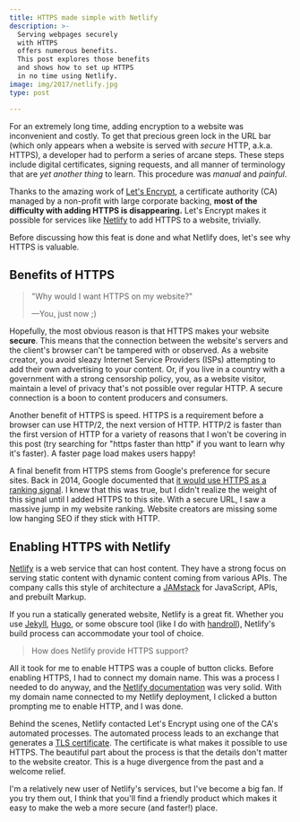 ```yaml
---
title: HTTPS made simple with Netlify
description: >-
  Serving webpages securely
  with HTTPS
  offers numerous benefits.
  This post explores those benefits
  and shows how to set up HTTPS
  in no time using Netlify.
image: img/2017/netlify.jpg
type: post

---
```


For an extremely long time,
adding encryption to a website
was inconvenient
and costly.
To get that precious green lock
in the URL bar
(which only appears when a website is served
with *secure* HTTP, a.k.a. HTTPS),
a developer had to perform
a series
of arcane steps.
These steps include
digital certificates,
signing requests,
and all manner
of terminology
that are *yet another thing*
to learn.
This procedure was *manual*
and *painful*.

Thanks to the amazing work
of [Let's Encrypt](https://letsencrypt.org/),
a certificate authority (CA)
managed by a non-profit
with large corporate backing,
**most of the difficulty
with adding HTTPS
is disappearing.**
Let's Encrypt makes it possible
for services
like [Netlify](https://www.netlify.com/)
to add HTTPS
to a website,
trivially.

Before discussing how this feat is done
and what Netlify does,
let's see why HTTPS is valuable.

## Benefits of HTTPS

> "Why would I want HTTPS on my website?"
>
> &mdash;You, just now ;)

Hopefully,
the most obvious reason is that HTTPS makes your website **secure**.
This means that the connection
between the website's servers
and the client's browser can't be tampered with or observed.
As a website creator,
you avoid sleazy Internet Service Providers (ISPs)
attempting to add their own advertising
to your content.
Or,
if you live in a country
with a government
with a strong censorship policy,
you, as a website visitor,
maintain a level
of privacy that's not possible over regular HTTP.
A secure connection is a boon
to content producers and consumers.

Another benefit of HTTPS is speed.
HTTPS is a requirement
before a browser can use HTTP/2,
the next version of HTTP.
HTTP/2 is faster than the first version
of HTTP
for a variety of reasons
that I won't be covering
in this post
(try searching for "https faster than http"
if you want to learn why it's faster).
A faster page load makes users happy!

A final benefit
from HTTPS
stems from Google's preference
for secure sites.
Back in 2014,
Google documented
that [it would use HTTPS as a ranking signal](https://webmasters.googleblog.com/2014/08/https-as-ranking-signal.html).
I knew that this was true,
but I didn't realize the weight
of this signal
until I added HTTPS to this site.
With a secure URL,
I saw a massive jump
in my website ranking.
Website creators are missing some low hanging SEO
if they stick with HTTP.

## Enabling HTTPS with Netlify

[Netlify](https://www.netlify.com/)
is a web service
that can host content.
They have a strong focus
on serving static content
with dynamic content coming
from various APIs.
The company calls this style of architecture
a [JAMstack](https://jamstack.org/)
for JavaScript, APIs, and prebuilt Markup.

If you run a statically generated website,
Netlify is a great fit.
Whether you use
[Jekyll](https://jekyllrb.com/),
[Hugo](https://gohugo.io/),
or some obscure tool (like I do with [handroll](http://handroll.readthedocs.io/en/latest/)),
Netlify's build process can accommodate your tool of choice.

> How does Netlify provide HTTPS support?

All it took for me to enable HTTPS was a couple of button clicks.
Before enabling HTTPS,
I had to connect my domain name.
This was a process I needed to do anyway,
and the [Netlify documentation](https://www.netlify.com/docs/custom-domains/) was very solid.
With my domain name connected to my Netlify deployment,
I clicked a button prompting me
to enable HTTP,
and I was done.

Behind the scenes,
Netlify contacted Let's Encrypt
using one of the CA's automated processes.
The automated process leads to an exchange
that generates a [TLS certificate](https://en.wikipedia.org/wiki/Transport_Layer_Security).
The certificate is what makes it possible to use HTTPS.
The beautiful part
about the process
is that the details don't matter
to the website creator.
This is a huge divergence
from the past
and a welcome relief.

I'm a relatively new user
of Netlify's services,
but I've become a big fan.
If you try them out,
I think that you'll find a friendly product
which makes it easy to make the web a more secure (and faster!) place.
